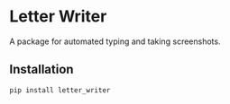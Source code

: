 # Letter Writer

A package for automated typing and taking screenshots.

## Installation

```bash
pip install letter_writer

